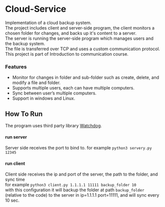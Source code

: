 # Cloud-Service
Implementation of a cloud backup system.  
The project includes client and server-side program, the client monitors a chosen folder for changes, and backs up it's content to a server.  
The server is running the server-side program which manages users and the backup system.  
The file is transferred over TCP and uses a custom communication protocol.  
This project is part of Introduction to communication course.  

### Features
- Monitor for changes in folder and sub-folder such as create, delete, and modify a file and folder. 
- Supports multiple users, each can have multiple computers. 
- Sync between user’s multiple computers. 
- Support in windows and Linux. 

## How To Run
The program uses third party library [Watchdog](https://github.com/gorakhargosh/watchdog).

#### run server
Server side receives the port to bind to.
for example `python3 servery.py 12345`

#### run client
Client side receives the ip and port of the server, the path to the folder, and sync time  
for example `python3 client.py 1.1.1.1 11111 backup_folder 10`  
with this configuration it will backup the folder at path `backup_folder` (relative to the code) to the server in ip=1.1.1.1 port=11111, and will sync every 10 sec. 
